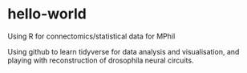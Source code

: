# hello-world
Using R for connectomics/statistical data for MPhil

Using github to learn tidyverse for data analysis and visualisation, and playing with reconstruction of drosophila neural circuits. 
